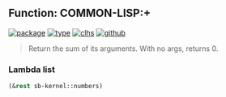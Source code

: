 ## Function: COMMON-LISP:+
[![package](https://img.shields.io/badge/Package-COMMON--LISP-5f9ea0.svg?style=social&colorA=999999)](../) [![type](https://img.shields.io/badge/Type-Function-5f9ea0.svg?style=social&colorA=999999)](../#function) [![clhs](https://img.shields.io/badge/CLHS-+-5f9ea0.svg?style=social&colorA=999999)](http://www.lispworks.com/documentation/HyperSpec/Body/a_pl.htm) [![github](https://img.shields.io/badge/GitHub-View_the_source-5f9ea0.svg?style=social&colorA=999999&logo=github)](https://github.com/sbcl/sbcl/blob/master/src/code/numbers.lisp/) 

> Return the sum of its arguments. With no args, returns 0.

### Lambda list
```cl
(&rest sb-kernel::numbers)
```
